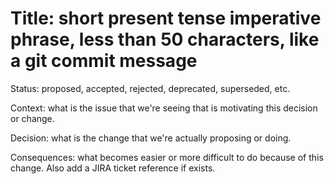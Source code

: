 # Title: short present tense imperative phrase, less than 50 characters, like a git commit message

Status: proposed, accepted, rejected, deprecated, superseded, etc.

Context: what is the issue that we're seeing that is motivating this decision or change.

Decision: what is the change that we're actually proposing or doing.

Consequences: what becomes easier or more difficult to do because of this change. Also add a JIRA ticket reference if exists.

